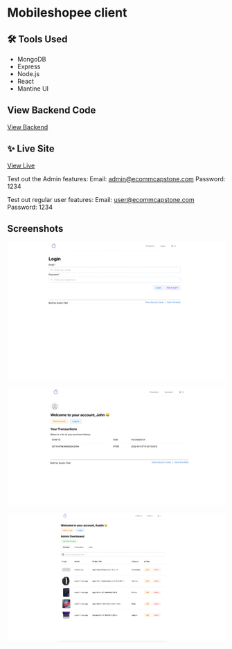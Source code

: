 # Mobileshopee client

## 🛠 Tools Used
* MongoDB
* Express
* Node.js
* React
* Mantine UI

## View Backend Code

[View Backend](https://github.com/srikanthA4/mobileshopee-server)

## ✨ Live Site

[View Live](https://mobileshopee-client.vercel.app/)

Test out the Admin features:
Email: admin@ecommcapstone.com
Password: 1234

Test out regular user features:
Email: user@ecommcapstone.com
Password: 1234

## Screenshots

![login](https://raw.githubusercontent.com/austindflatt/ecommerce-client/main/LoginScreenshot.png)

![user](https://raw.githubusercontent.com/austindflatt/ecommerce-client/main/UserScreenshot.png)

![admin](https://raw.githubusercontent.com/austindflatt/ecommerce-client/main/AdminScreenshot.png)
